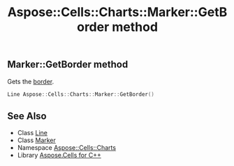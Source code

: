 ﻿---
title: Aspose::Cells::Charts::Marker::GetBorder method
linktitle: GetBorder
second_title: Aspose.Cells for C++ API Reference
description: 'Aspose::Cells::Charts::Marker::GetBorder method. Gets the border in C++.'
type: docs
weight: 600
url: /cpp/aspose.cells.charts/marker/getborder/
---
## Marker::GetBorder method


Gets the [border](../).

```cpp
Line Aspose::Cells::Charts::Marker::GetBorder()
```

## See Also

* Class [Line](../../../aspose.cells.drawing/line/)
* Class [Marker](../)
* Namespace [Aspose::Cells::Charts](../../)
* Library [Aspose.Cells for C++](../../../)

